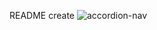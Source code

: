README create
![accordion-nav](https://user-images.githubusercontent.com/84654346/219849472-ee62d963-82e4-432f-990e-2e0397c341ea.gif)
